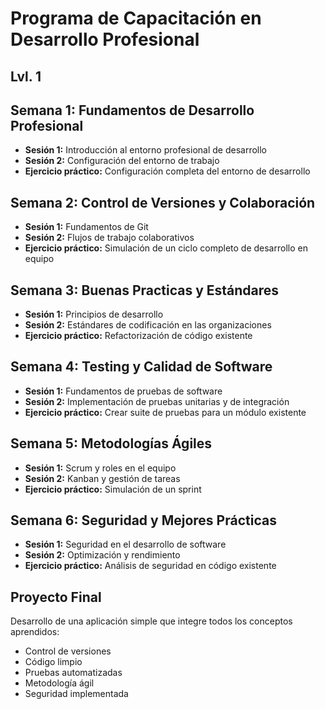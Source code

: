 # Programa de Capacitación en Desarrollo Profesional
## Lvl. 1

## Semana 1: Fundamentos de Desarrollo Profesional
- **Sesión 1:** Introducción al entorno profesional de desarrollo
- **Sesión 2:** Configuración del entorno de trabajo
- **Ejercicio práctico:** Configuración completa del entorno de desarrollo

## Semana 2: Control de Versiones y Colaboración
- **Sesión 1:** Fundamentos de Git
- **Sesión 2:** Flujos de trabajo colaborativos
- **Ejercicio práctico:** Simulación de un ciclo completo de desarrollo en equipo

## Semana 3: Buenas Practicas y Estándares
- **Sesión 1:** Principios de desarrollo
- **Sesión 2:** Estándares de codificación en las organizaciones
- **Ejercicio práctico:** Refactorización de código existente

## Semana 4: Testing y Calidad de Software
- **Sesión 1:** Fundamentos de pruebas de software
- **Sesión 2:** Implementación de pruebas unitarias y de integración
- **Ejercicio práctico:** Crear suite de pruebas para un módulo existente

## Semana 5: Metodologías Ágiles
- **Sesión 1:** Scrum y roles en el equipo
- **Sesión 2:** Kanban y gestión de tareas
- **Ejercicio práctico:** Simulación de un sprint

## Semana 6: Seguridad y Mejores Prácticas
- **Sesión 1:** Seguridad en el desarrollo de software
- **Sesión 2:** Optimización y rendimiento
- **Ejercicio práctico:** Análisis de seguridad en código existente

## Proyecto Final
Desarrollo de una aplicación simple que integre todos los conceptos aprendidos:
- Control de versiones
- Código limpio
- Pruebas automatizadas
- Metodología ágil
- Seguridad implementada
